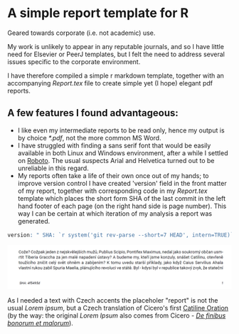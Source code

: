 # A simple report template for R
Geared towards corporate (i.e. not academic) use.

My work is unlikely to appear in any reputable journals, and so I have little need for Elsevier or PeerJ templates, but I felt the need to address several issues specific to the corporate environment.  

I have therefore compiled a simple r markdown template, together with an accompanying *Report.tex* file to create simple yet (I hope) elegant pdf reports.

## A few features I found advantageous:  
* I like even my intermediate reports to be read only, hence my output is by choice *\*.pdf*, not the more common MS Word.  
* I have struggled with finding a sans serif font that would be easily available in both Linux and Windows environment, after a while I settled on [Roboto](https://fonts.google.com/specimen/Roboto). The usual suspects Arial and Helvetica turned out to be unreliable in this regard.
* My reports often take a life of their own once out of my hands; to improve version control I have created 'version' field in the front matter of my report, together with corresponding code in my *Report.tex* template which places the short form SHA of the last commit in the left hand footer of each page (on the right hand side is page number). This way I can be certain at which iteration of my analysis a report was generated.
``` r
version: " SHA: `r system('git rev-parse --short=7 HEAD', intern=TRUE)`" 
```  
![](footer.png)

As I needed a text with Czech accents the placeholer "report" is not the usual *Lorem ipsum*, but a Czech translation of Cicero's first [Catiline Oration](https://en.wikipedia.org/wiki/Catiline_Orations#Oratio_in_Catilinam_Prima_in_Senatu_Habita) (by the way: the original *Lorem Ipsum* also comes from Cicero - [*De finibus bonorum et malorum*](https://en.wikipedia.org/wiki/De_finibus_bonorum_et_malorum)).
